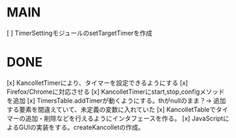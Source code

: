 # MAIN
[ ] TimerSettingモジュールのsetTargetTimerを作成

# DONE
[x] KancolletTimerにより、タイマーを設定できるようにする
[x] Firefox/Chromeに対応させる
[x] KancolletTimerにstart,stop,configメソッドを追加
[x] TimersTable.addTimerが動くようにする。thがnullのまま？→ 追加する要素を間違えていて、未定義の変数に入れていた
[x] KancolletTableでタイマーの追加・削除などを行えるようにインタフェースを作る。
[x] JavaScriptによるGUIの実装をする。createKancolletの作成。
